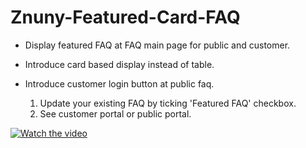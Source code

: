 # Znuny-Featured-Card-FAQ
- Display featured FAQ at FAQ main page for public and customer. 
- Introduce card based display instead of table.
- Introduce customer login button at public faq.

	1. Update your existing FAQ by ticking 'Featured FAQ' checkbox.
	2. See customer portal or public portal.
		
[![Watch the video](https://img.youtube.com/vi/u5YRaMt2UTQ/hqdefault.jpg)](https://www.youtube.com/embed/u5YRaMt2UTQ)